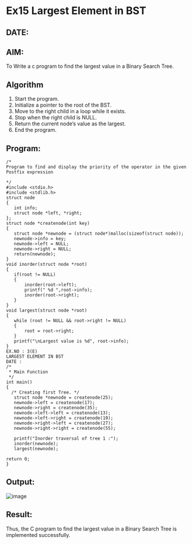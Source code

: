 # Ex15 Largest Element in BST
## DATE:
## AIM:
To Write a c program to find the largest value in a Binary Search Tree.

## Algorithm
1. Start the program.
2. Initialize a pointer to the root of the BST.
3. Move to the right child in a loop while it exists.
4. Stop when the right child is NULL.
5. Return the current node’s value as the largest.
6. End the program.  

## Program:
```
/*
Program to find and display the priority of the operator in the given Postfix expression

*/
#include <stdio.h> 
#include <stdlib.h> 
struct node 
{ 
   int info; 
   struct node *left, *right; 
}; 
struct node *createnode(int key) 
{ 
   struct node *newnode = (struct node*)malloc(sizeof(struct node)); 
   newnode->info = key; 
   newnode->left = NULL; 
   newnode->right = NULL; 
   return(newnode); 
} 
void inorder(struct node *root) 
{ 
   if(root != NULL) 
   { 
       inorder(root->left); 
       printf(" %d ",root->info); 
       inorder(root->right); 
   } 
} 
void largest(struct node *root) 
{ 
   while (root != NULL && root->right != NULL) 
   { 
       root = root->right; 
   } 
   printf("\nLargest value is %d", root->info); 
} 
EX.NO : 3(E) 
LARGEST ELEMENT IN BST 
DATE : 
/* 
 * Main Function 
 */ 
int main() 
{ 
  /* Creating first Tree. */ 
   struct node *newnode = createnode(25); 
   newnode->left = createnode(17); 
   newnode->right = createnode(35); 
   newnode->left->left = createnode(13); 
   newnode->left->right = createnode(19); 
   newnode->right->left = createnode(27); 
   newnode->right->right = createnode(55); 
    
   printf("Inorder traversal of tree 1 :"); 
   inorder(newnode); 
   largest(newnode); 
    
return 0; 
} 
```

## Output:

![image](https://github.com/user-attachments/assets/b8b4133d-a72d-46bc-9bfe-3c02553dcf5d)


## Result:
Thus, the C program to find the largest value in a Binary Search Tree is implemented successfully.
